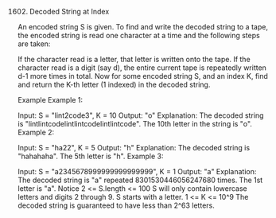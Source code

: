 1602. Decoded String at Index

An encoded string S is given. To find and write the decoded string to a tape, the encoded string is read one character at a time and the following steps are taken:

If the character read is a letter, that letter is written onto the tape.
If the character read is a digit (say d), the entire current tape is repeatedly written d-1 more times in total.
Now for some encoded string S, and an index K, find and return the K-th letter (1 indexed) in the decoded string.

Example
Example 1:

Input: S = "lint2code3", K = 10
Output: "o"
Explanation: 
The decoded string is "lintlintcodelintlintcodelintlintcode".
The 10th letter in the string is "o".
Example 2:

Input: S = "ha22", K = 5
Output: "h"
Explanation: 
The decoded string is "hahahaha".  The 5th letter is "h".
Example 3:

Input: S = "a2345678999999999999999", K = 1
Output: "a"
Explanation: 
The decoded string is "a" repeated 8301530446056247680 times.  The 1st letter is "a".
Notice
2 <= S.length <= 100
S will only contain lowercase letters and digits 2 through 9.
S starts with a letter.
1 <= K <= 10^9
The decoded string is guaranteed to have less than 2^63 letters.
